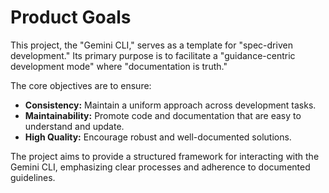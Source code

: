 # Product Goals

This project, the "Gemini CLI," serves as a template for "spec-driven development." Its primary purpose is to facilitate a "guidance-centric development mode" where "documentation is truth."

The core objectives are to ensure:
- **Consistency:** Maintain a uniform approach across development tasks.
- **Maintainability:** Promote code and documentation that are easy to understand and update.
- **High Quality:** Encourage robust and well-documented solutions.

The project aims to provide a structured framework for interacting with the Gemini CLI, emphasizing clear processes and adherence to documented guidelines.